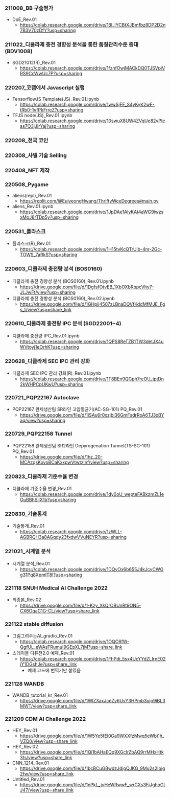 ### 211008_BB 구술평가
- DoE_Rev.01
  - https://colab.research.google.com/drive/18I_lYCBtXJBmfbz8DP2D2n7B3V70zDfY?usp=sharing

### 211022_디클라제 충전 경향성 분석을 통한 품질관리수준 증대 (BDV1008)
- SGD21012(R)_Rev.01
  - https://colab.research.google.com/drive/1fznfOwjMACkDQ0TJSVpiVRS9CcWwUc7P?usp=sharing

### 220207_코랩에서 Javascript 실행
- TensorflowJS Template(JS)_Rev.01.ipynb
  - https://colab.research.google.com/drive/1wwSjFF_S4yKyK2wF-tRb0-1vfPkFrreZ?usp=sharing
- TFJS node(JS)_Rev.01.ipynb
  - https://colab.research.google.com/drive/10swuX8UW4ZVqUe82vPleas7Q3jJirYaj?usp=sharing

### 220208_천국 코인

### 220308_샤넬 기술 Selling

### 220408_NFT 제작

### 220508_Pygame
- aliens(repl)_Rev.01
  - https://replit.com/@EuiyeongHwang/ThriftyWeeDegrees#main.py
- aliens_Rev.01.ipynb
  - https://colab.research.google.com/drive/1JpDAe1AlyKAt4aWG9iwzsxMoJ8rTDp5y?usp=sharing

### 220531_플라스크
- 플라스크(R)_Rev.01
  - https://colab.research.google.com/drive/1H15tyKcQTrUib-4nr-2Gc-TOWS_7aRkS?usp=sharing

### 220603_디클라제 충전량 분석 (BOS0160)
- 디클라제 충전 경향성 분석 (BOS0160)_Rev.01.ipynb
  - https://drive.google.com/file/d/1DgfsfOtvEB_1XbOXbRppcVhy7-JLJwFt/view?usp=sharing
- 디클라제 충전 경향성 분석 (BOS0160)_Rev.02.ipynb
  - https://drive.google.com/file/d/1GHpjj4507zLBnaDQVfKddMfMJE_Fgs_t/view?usp=share_link

### 220610_디클라제 충전량 IPC 분석 (SGD22001~4)
- 디클라제 충전량 IPC_Rev.01.ipynb
  - https://colab.research.google.com/drive/1QPS8ReTZB1TW3detJX4uWVtoyj1eOrhK?usp=sharing

### 220628_디클라제 SEC IPC 관리 강화
- 디클라제 SEC IPC 관리 강화(R)_Rev.01.ipynb
  - https://colab.research.google.com/drive/1T8BEn9QGph7reOU_jptDn2kWHPCpUKwU?usp=sharing

### 220721_PQP22167 Autoclave
- PQP22167 완제생산팀 SR라인 고압멸균기(AC-SG-101) PQ_Rev.01
  - https://drive.google.com/file/d/1iSAu6r0xzjbl36GmFsdrRoA6TJ3xBYaq/view?usp=sharing

### 220729_PQP22158 Tunnel
- PQP22158 완제생산팀 SR2라인 Depyrogenation Tunnel(TS-SG-101) PQ_Rev.01
  - https://drive.google.com/file/d/1hz_20-MCAzqsKovoBCaKxxpwVtwtzInf/view?usp=sharing

### 220823_디클라제 기준수율 변경
- 디클라제 기준수율 변경_Rev.01
  - https://colab.research.google.com/drive/1dy0oU_wepteFABkzmZL1eOuBBhSlIX1b?usp=sharing

### 220830_기술통계
- 기술통계_Rev.01
  - https://colab.research.google.com/drive/1zWLL-AGBRQH3a8AGqdy23fxdwVVuNEYR?usp=sharing

### 221021_시계열 분석
- 시계열 분석_Rev.01
  - https://colab.research.google.com/drive/1DQvOx6b655J4kJcyCWGg31Pq8XpmIT8I?usp=sharing
  
### 221118 SNUH Medical AI Challenge 2022
- 최종본_Rev.02
  - https://drive.google.com/file/d/1-Kzy_XkQrOBUnRt9ON5-CX6OqaC1G-CL/view?usp=share_link

### 221122 stable diffusion
- 그림그려주는AI_gradio_Rev.01
  - https://colab.research.google.com/drive/1OQC6fW-QgfUL_eWAsTRumuI9GEpXL7jM?usp=share_link
- 스테이블 디퓨전2.0 예제_Rev.01
  - https://colab.research.google.com/drive/1FhPdj_5sx4UcYYdZLIrnE02iY1DGshJe?usp=share_link
    - 예제 코드에 번역기만 붙였음

### 221128 WANDB
- WANDB_tutorial_kr_Rev.01
  - https://drive.google.com/file/d/1WlZXaxJceZy6UvY3HPmb3ujp9iBL3MWT/view?usp=share_link
  
### 221209 CDM AI Challenge 2022
- HEY_Rev.01
  - https://drive.google.com/file/d/1W5Ye5fEl0Ga9WXXfzMwq5eWbi1h_VZQ0/view?usp=share_link
- HEY_Rev.02  
  - https://drive.google.com/file/d/1Qi1bAHaEQq9XGcIrZbAQ9rrMHxHtk3ts/view?usp=share_link
- CNN_1214_Rev.01
  - https://drive.google.com/file/d/1bcBCuGBwdzJdjgQJKG_9Mu2s2Ibig2fw/view?usp=share_link
- Untitled_Rev.01
  - https://drive.google.com/file/d/1nPkL_jvHeWRwwF_wrCXs3FiJghoGtJ47/view?usp=share_link
  
  
  







